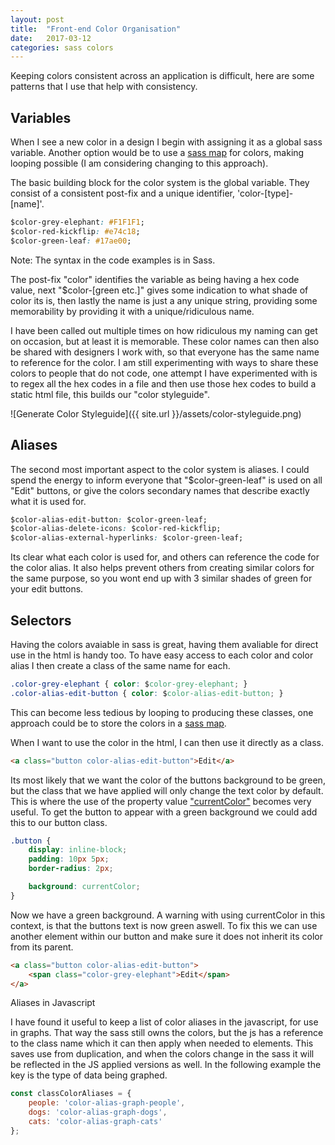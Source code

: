 ```yaml
---
layout: post
title:  "Front-end Color Organisation"
date:   2017-03-12
categories: sass colors
---
```


Keeping colors consistent across an application is difficult, here are some patterns that I use that help with consistency.

## Variables
When I see a new color in a design I begin with assigning it as a global sass variable. Another option would be to use a [sass map](http://sass-lang.com/documentation/file.SASS_REFERENCE.html#maps) for colors, making looping possible (I am considering changing to this approach).

The basic building block for the color system is the global variable. They consist of a consistent post-fix and a unique identifier, 'color-[type]-[name]'.
```css
$color-grey-elephant: #F1F1F1;
$color-red-kickflip: #e74c18;
$color-green-leaf: #17ae00;
```
Note: The syntax in the code examples is in Sass.

The post-fix "color" identifies the variable as being having a hex code value, next "$color-[green etc.]" gives some indication to what shade of color its is, then lastly the name is just a any unique string, providing some memorability by providing it with a unique/ridiculous name.

I have been called out multiple times on how ridiculous my naming can get on occasion, but at least it is memorable. These color names can then also be shared with designers I work with, so that everyone has the same name to reference for the color. I am still experimenting with ways to share these colors to people that do not code, one attempt I have experimented with is to regex all the hex codes in a file and then use those hex codes to build a static html file, this builds our "color styleguide".

![Generate Color Styleguide]({{ site.url }}/assets/color-styleguide.png)

## Aliases

The second most important aspect to the color system is aliases. I could spend the energy to inform everyone that "$color-green-leaf" is used on all "Edit" buttons, or give the colors secondary names that describe exactly what it is used for.

```css
$color-alias-edit-button: $color-green-leaf;
$color-alias-delete-icons: $color-red-kickflip;
$color-alias-external-hyperlinks: $color-green-leaf;
```
Its clear what each color is used for, and others can reference the code for the color alias. It also helps prevent others from creating similar colors for the same purpose, so you wont end up with 3 similar shades of green for your edit buttons.

## Selectors

Having the colors avaiable in sass is great, having them avaliable for direct use in the html is handy too. To have easy access to each color and color alias I then create a class of the same name for each.

```css
.color-grey-elephant { color: $color-grey-elephant; }
.color-alias-edit-button { color: $color-alias-edit-button; }
```

This can become less tedious by looping to producing these classes, one approach could be to store the colors in a [sass map](http://sass-lang.com/documentation/file.SASS_REFERENCE.html#maps). 

When I want to use the color in the html, I can then use it directly as a class.

``` html
<a class="button color-alias-edit-button">Edit</a>
```

Its most likely that we want the color of the buttons background to be green, but the class that we have applied will only change the text color by default. This is where the use of the property value ["currentColor"](https://developer.mozilla.org/en/docs/Web/CSS/color_value#currentcolor_keyword) becomes very useful. To get the button to appear with a green background we could add this to our button class.

```css
.button {
	display: inline-block;
	padding: 10px 5px;
	border-radius: 2px;

	background: currentColor;
}
```

Now we have a green background. A warning with using currentColor in this context, is that the buttons text is now green aswell. To fix this we can use another element within our button and make sure it does not inherit its color from its parent.

``` html
<a class="button color-alias-edit-button">
	<span class="color-grey-elephant">Edit</span>
</a>
```

Aliases in Javascript

I have found it useful to keep a list of color aliases in the javascript, for use in graphs. That way the sass still owns the colors, but the js has a reference to the class name which it can then apply when needed to elements. This saves use from duplication, and when the colors change in the sass it will be reflected in the JS applied versions as well. In the following example the key is the type of data being graphed.

```javascript
const classColorAliases = {
	people: 'color-alias-graph-people',
	dogs: 'color-alias-graph-dogs',
	cats: 'color-alias-graph-cats'
};
```


